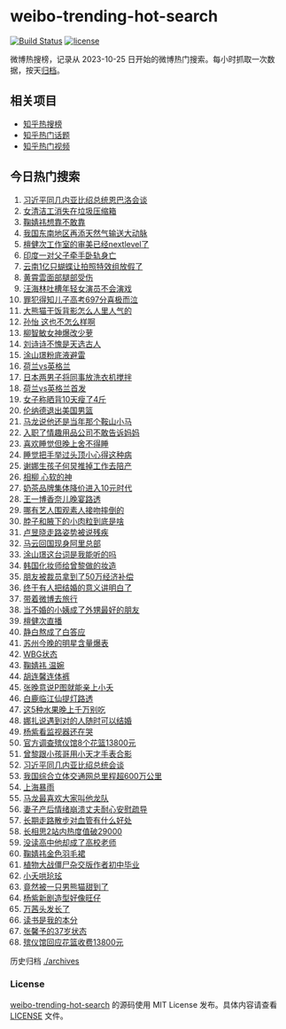 # weibo-trending-hot-search

[![Build Status](https://github.com/justjavac/weibo-trending-hot-search/workflows/ci/badge.svg?branch=master)](https://github.com/justjavac/weibo-trending-hot-search/actions)
[![license](https://img.shields.io/github/license/justjavac/weibo-trending-hot-search)](https://github.com/justjavac/weibo-trending-hot-search/blob/master/LICENSE)

微博热搜榜，记录从 2023-10-25 日开始的微博热门搜索。每小时抓取一次数据，按天[归档](./archives)。

## 相关项目

- [知乎热搜榜](https://github.com/justjavac/zhihu-trending-top-search)
- [知乎热门话题](https://github.com/justjavac/zhihu-trending-hot-questions)
- [知乎热门视频](https://github.com/justjavac/zhihu-trending-hot-video)

## 今日热门搜索

<!-- BEGIN -->
<!-- 最后更新时间 Thu Jul 11 2024 02:29:10 GMT+0800 (China Standard Time) -->

1. [习近平同几内亚比绍总统恩巴洛会谈](https://s.weibo.com//weibo?q=%23%E4%B9%A0%E8%BF%91%E5%B9%B3%E5%90%8C%E5%87%A0%E5%86%85%E4%BA%9A%E6%AF%94%E7%BB%8D%E6%80%BB%E7%BB%9F%E6%81%A9%E5%B7%B4%E6%B4%9B%E4%BC%9A%E8%B0%88%23&Refer=new_time)
1. [女清洁工消失在垃圾压缩箱](https://s.weibo.com//weibo?q=%23%E5%A5%B3%E6%B8%85%E6%B4%81%E5%B7%A5%E6%B6%88%E5%A4%B1%E5%9C%A8%E5%9E%83%E5%9C%BE%E5%8E%8B%E7%BC%A9%E7%AE%B1%23&t=31&band_rank=25&Refer=top)
1. [鞠婧祎想靠不敢靠](https://s.weibo.com//weibo?q=%23%E9%9E%A0%E5%A9%A7%E7%A5%8E%E6%83%B3%E9%9D%A0%E4%B8%8D%E6%95%A2%E9%9D%A0%23&t=31&band_rank=12&Refer=top)
1. [我国东南地区再添天然气输送大动脉](https://s.weibo.com//weibo?q=%23%E6%88%91%E5%9B%BD%E4%B8%9C%E5%8D%97%E5%9C%B0%E5%8C%BA%E5%86%8D%E6%B7%BB%E5%A4%A9%E7%84%B6%E6%B0%94%E8%BE%93%E9%80%81%E5%A4%A7%E5%8A%A8%E8%84%89%23&t=31&band_rank=3&Refer=top)
1. [檀健次工作室的审美已经nextlevel了](https://s.weibo.com//weibo?q=%23%E6%AA%80%E5%81%A5%E6%AC%A1%E5%B7%A5%E4%BD%9C%E5%AE%A4%E7%9A%84%E5%AE%A1%E7%BE%8E%E5%B7%B2%E7%BB%8Fnextlevel%E4%BA%86%23&t=31&band_rank=26&Refer=top)
1. [印度一对父子牵手卧轨身亡](https://s.weibo.com//weibo?q=%23%E5%8D%B0%E5%BA%A6%E4%B8%80%E5%AF%B9%E7%88%B6%E5%AD%90%E7%89%B5%E6%89%8B%E5%8D%A7%E8%BD%A8%E8%BA%AB%E4%BA%A1%23&t=31&band_rank=2&Refer=top)
1. [云南1亿只蝴蝶让拍照特效组放假了](https://s.weibo.com//weibo?q=%23%E4%BA%91%E5%8D%971%E4%BA%BF%E5%8F%AA%E8%9D%B4%E8%9D%B6%E8%AE%A9%E6%8B%8D%E7%85%A7%E7%89%B9%E6%95%88%E7%BB%84%E6%94%BE%E5%81%87%E4%BA%86%23&t=31&band_rank=5&Refer=top)
1. [黄霄雲面部腿部受伤](https://s.weibo.com//weibo?q=%23%E9%BB%84%E9%9C%84%E9%9B%B2%E9%9D%A2%E9%83%A8%E8%85%BF%E9%83%A8%E5%8F%97%E4%BC%A4%23&t=31&band_rank=1&Refer=top)
1. [汪海林吐槽年轻女演员不会演戏](https://s.weibo.com//weibo?q=%23%E6%B1%AA%E6%B5%B7%E6%9E%97%E5%90%90%E6%A7%BD%E5%B9%B4%E8%BD%BB%E5%A5%B3%E6%BC%94%E5%91%98%E4%B8%8D%E4%BC%9A%E6%BC%94%E6%88%8F%23&t=31&band_rank=31&Refer=top)
1. [罪犯得知儿子高考697分喜极而泣](https://s.weibo.com//weibo?q=%23%E7%BD%AA%E7%8A%AF%E5%BE%97%E7%9F%A5%E5%84%BF%E5%AD%90%E9%AB%98%E8%80%83697%E5%88%86%E5%96%9C%E6%9E%81%E8%80%8C%E6%B3%A3%23&t=31&band_rank=9&Refer=top)
1. [大熊猫干饭背影怎么人里人气的](https://s.weibo.com//weibo?q=%23%E5%A4%A7%E7%86%8A%E7%8C%AB%E5%B9%B2%E9%A5%AD%E8%83%8C%E5%BD%B1%E6%80%8E%E4%B9%88%E4%BA%BA%E9%87%8C%E4%BA%BA%E6%B0%94%E7%9A%84%23&t=31&band_rank=24&Refer=top)
1. [孙怡 这也不怎么样啊](https://s.weibo.com//weibo?q=%E5%AD%99%E6%80%A1%20%E8%BF%99%E4%B9%9F%E4%B8%8D%E6%80%8E%E4%B9%88%E6%A0%B7%E5%95%8A&t=31&band_rank=11&Refer=top)
1. [柳智敏女神爆改少萝](https://s.weibo.com//weibo?q=%23%E6%9F%B3%E6%99%BA%E6%95%8F%E5%A5%B3%E7%A5%9E%E7%88%86%E6%94%B9%E5%B0%91%E8%90%9D%23&t=31&band_rank=14&Refer=top)
1. [刘诗诗不愧是天选古人](https://s.weibo.com//weibo?q=%23%E5%88%98%E8%AF%97%E8%AF%97%E4%B8%8D%E6%84%A7%E6%98%AF%E5%A4%A9%E9%80%89%E5%8F%A4%E4%BA%BA%23&t=31&band_rank=4&Refer=top)
1. [涂山璟粉底液避雷](https://s.weibo.com//weibo?q=%23%E6%B6%82%E5%B1%B1%E7%92%9F%E7%B2%89%E5%BA%95%E6%B6%B2%E9%81%BF%E9%9B%B7%23&t=31&band_rank=8&Refer=top)
1. [荷兰vs英格兰](https://s.weibo.com//weibo?q=%23%E8%8D%B7%E5%85%B0vs%E8%8B%B1%E6%A0%BC%E5%85%B0%23&t=31&band_rank=19&Refer=top)
1. [日本两男子将同事放洗衣机搅拌](https://s.weibo.com//weibo?q=%23%E6%97%A5%E6%9C%AC%E4%B8%A4%E7%94%B7%E5%AD%90%E5%B0%86%E5%90%8C%E4%BA%8B%E6%94%BE%E6%B4%97%E8%A1%A3%E6%9C%BA%E6%90%85%E6%8B%8C%23&t=31&band_rank=15&Refer=top)
1. [荷兰vs英格兰首发](https://s.weibo.com//weibo?q=%23%E8%8D%B7%E5%85%B0vs%E8%8B%B1%E6%A0%BC%E5%85%B0%E9%A6%96%E5%8F%91%23&t=31&band_rank=17&Refer=top)
1. [女子称晒背10天瘦了4斤](https://s.weibo.com//weibo?q=%23%E5%A5%B3%E5%AD%90%E7%A7%B0%E6%99%92%E8%83%8C10%E5%A4%A9%E7%98%A6%E4%BA%864%E6%96%A4%23&t=31&band_rank=16&Refer=top)
1. [伦纳德退出美国男篮](https://s.weibo.com//weibo?q=%23%E4%BC%A6%E7%BA%B3%E5%BE%B7%E9%80%80%E5%87%BA%E7%BE%8E%E5%9B%BD%E7%94%B7%E7%AF%AE%23&t=31&band_rank=6&Refer=top)
1. [马龙说他还是当年那个鞍山小马](https://s.weibo.com//weibo?q=%23%E9%A9%AC%E9%BE%99%E8%AF%B4%E4%BB%96%E8%BF%98%E6%98%AF%E5%BD%93%E5%B9%B4%E9%82%A3%E4%B8%AA%E9%9E%8D%E5%B1%B1%E5%B0%8F%E9%A9%AC%23&t=31&band_rank=44&Refer=top)
1. [入职了情趣用品公司不敢告诉妈妈](https://s.weibo.com//weibo?q=%23%E5%85%A5%E8%81%8C%E4%BA%86%E6%83%85%E8%B6%A3%E7%94%A8%E5%93%81%E5%85%AC%E5%8F%B8%E4%B8%8D%E6%95%A2%E5%91%8A%E8%AF%89%E5%A6%88%E5%A6%88%23&t=31&band_rank=21&Refer=top)
1. [喜欢睡觉但晚上舍不得睡](https://s.weibo.com//weibo?q=%23%E5%96%9C%E6%AC%A2%E7%9D%A1%E8%A7%89%E4%BD%86%E6%99%9A%E4%B8%8A%E8%88%8D%E4%B8%8D%E5%BE%97%E7%9D%A1%23&t=31&band_rank=22&Refer=top)
1. [睡觉把手举过头顶小心得这种病](https://s.weibo.com//weibo?q=%23%E7%9D%A1%E8%A7%89%E6%8A%8A%E6%89%8B%E4%B8%BE%E8%BF%87%E5%A4%B4%E9%A1%B6%E5%B0%8F%E5%BF%83%E5%BE%97%E8%BF%99%E7%A7%8D%E7%97%85%23&t=31&band_rank=23&Refer=top)
1. [谢娜生孩子何炅推掉工作去陪产](https://s.weibo.com//weibo?q=%23%E8%B0%A2%E5%A8%9C%E7%94%9F%E5%AD%A9%E5%AD%90%E4%BD%95%E7%82%85%E6%8E%A8%E6%8E%89%E5%B7%A5%E4%BD%9C%E5%8E%BB%E9%99%AA%E4%BA%A7%23&t=31&band_rank=24&Refer=top)
1. [相柳 心软的神](https://s.weibo.com//weibo?q=%E7%9B%B8%E6%9F%B3%20%E5%BF%83%E8%BD%AF%E7%9A%84%E7%A5%9E&t=31&band_rank=29&Refer=top)
1. [奶茶品牌集体降价进入10元时代](https://s.weibo.com//weibo?q=%23%E5%A5%B6%E8%8C%B6%E5%93%81%E7%89%8C%E9%9B%86%E4%BD%93%E9%99%8D%E4%BB%B7%E8%BF%9B%E5%85%A510%E5%85%83%E6%97%B6%E4%BB%A3%23&t=31&band_rank=43&Refer=top)
1. [王一博香奈儿晚宴路透](https://s.weibo.com//weibo?q=%23%E7%8E%8B%E4%B8%80%E5%8D%9A%E9%A6%99%E5%A5%88%E5%84%BF%E6%99%9A%E5%AE%B4%E8%B7%AF%E9%80%8F%23&t=31&band_rank=14&Refer=top)
1. [哪有艺人围观素人接吻摔倒的](https://s.weibo.com//weibo?q=%23%E5%93%AA%E6%9C%89%E8%89%BA%E4%BA%BA%E5%9B%B4%E8%A7%82%E7%B4%A0%E4%BA%BA%E6%8E%A5%E5%90%BB%E6%91%94%E5%80%92%E7%9A%84%23&t=31&band_rank=7&Refer=top)
1. [脖子和腋下的小肉粒到底是啥](https://s.weibo.com//weibo?q=%23%E8%84%96%E5%AD%90%E5%92%8C%E8%85%8B%E4%B8%8B%E7%9A%84%E5%B0%8F%E8%82%89%E7%B2%92%E5%88%B0%E5%BA%95%E6%98%AF%E5%95%A5%23&t=31&band_rank=26&Refer=top)
1. [卢昱晓走路姿势被说残疾](https://s.weibo.com//weibo?q=%23%E5%8D%A2%E6%98%B1%E6%99%93%E8%B5%B0%E8%B7%AF%E5%A7%BF%E5%8A%BF%E8%A2%AB%E8%AF%B4%E6%AE%8B%E7%96%BE%23&t=31&band_rank=30&Refer=top)
1. [马云回国现身阿里总部](https://s.weibo.com//weibo?q=%23%E9%A9%AC%E4%BA%91%E5%9B%9E%E5%9B%BD%E7%8E%B0%E8%BA%AB%E9%98%BF%E9%87%8C%E6%80%BB%E9%83%A8%23&t=31&band_rank=37&Refer=top)
1. [涂山璟这台词是我能听的吗](https://s.weibo.com//weibo?q=%E6%B6%82%E5%B1%B1%E7%92%9F%E8%BF%99%E5%8F%B0%E8%AF%8D%E6%98%AF%E6%88%91%E8%83%BD%E5%90%AC%E7%9A%84%E5%90%97&t=31&band_rank=28&Refer=top)
1. [韩国化妆师给曾黎做的妆造](https://s.weibo.com//weibo?q=%23%E9%9F%A9%E5%9B%BD%E5%8C%96%E5%A6%86%E5%B8%88%E7%BB%99%E6%9B%BE%E9%BB%8E%E5%81%9A%E7%9A%84%E5%A6%86%E9%80%A0%23&t=31&band_rank=48&Refer=top)
1. [朋友被裁员拿到了50万经济补偿](https://s.weibo.com//weibo?q=%23%E6%9C%8B%E5%8F%8B%E8%A2%AB%E8%A3%81%E5%91%98%E6%8B%BF%E5%88%B0%E4%BA%8650%E4%B8%87%E7%BB%8F%E6%B5%8E%E8%A1%A5%E5%81%BF%23&t=31&band_rank=36&Refer=top)
1. [终于有人把结婚的意义讲明白了](https://s.weibo.com//weibo?q=%23%E7%BB%88%E4%BA%8E%E6%9C%89%E4%BA%BA%E6%8A%8A%E7%BB%93%E5%A9%9A%E7%9A%84%E6%84%8F%E4%B9%89%E8%AE%B2%E6%98%8E%E7%99%BD%E4%BA%86%23&t=31&band_rank=33&Refer=top)
1. [带着微博去旅行](https://s.weibo.com//weibo?q=%E5%B8%A6%E7%9D%80%E5%BE%AE%E5%8D%9A%E5%8E%BB%E6%97%85%E8%A1%8C&t=31&band_rank=36&Refer=top)
1. [当不婚的小姨成了外甥最好的朋友](https://s.weibo.com//weibo?q=%23%E5%BD%93%E4%B8%8D%E5%A9%9A%E7%9A%84%E5%B0%8F%E5%A7%A8%E6%88%90%E4%BA%86%E5%A4%96%E7%94%A5%E6%9C%80%E5%A5%BD%E7%9A%84%E6%9C%8B%E5%8F%8B%23&t=31&band_rank=27&Refer=top)
1. [檀健次直播](https://s.weibo.com//weibo?q=%23%E6%AA%80%E5%81%A5%E6%AC%A1%E7%9B%B4%E6%92%AD%23&t=31&band_rank=39&Refer=top)
1. [静白熬成了白答应](https://s.weibo.com//weibo?q=%23%E9%9D%99%E7%99%BD%E7%86%AC%E6%88%90%E4%BA%86%E7%99%BD%E7%AD%94%E5%BA%94%23&t=31&band_rank=39&Refer=top)
1. [苏州今晚的明星含量爆表](https://s.weibo.com//weibo?q=%23%E8%8B%8F%E5%B7%9E%E4%BB%8A%E6%99%9A%E7%9A%84%E6%98%8E%E6%98%9F%E5%90%AB%E9%87%8F%E7%88%86%E8%A1%A8%23&t=31&band_rank=44&Refer=top)
1. [WBG状态](https://s.weibo.com//weibo?q=WBG%E7%8A%B6%E6%80%81&t=31&band_rank=41&Refer=top)
1. [鞠婧祎 温婉](https://s.weibo.com//weibo?q=%E9%9E%A0%E5%A9%A7%E7%A5%8E%20%E6%B8%A9%E5%A9%89&t=31&band_rank=38&Refer=top)
1. [胡连馨连体裤](https://s.weibo.com//weibo?q=%23%E8%83%A1%E8%BF%9E%E9%A6%A8%E8%BF%9E%E4%BD%93%E8%A3%A4%23&t=31&band_rank=13&Refer=top)
1. [张晚意说P图就能亲上小夭](https://s.weibo.com//weibo?q=%23%E5%BC%A0%E6%99%9A%E6%84%8F%E8%AF%B4P%E5%9B%BE%E5%B0%B1%E8%83%BD%E4%BA%B2%E4%B8%8A%E5%B0%8F%E5%A4%AD%23&t=31&band_rank=35&Refer=top)
1. [白鹿临江仙提灯路透](https://s.weibo.com//weibo?q=%23%E7%99%BD%E9%B9%BF%E4%B8%B4%E6%B1%9F%E4%BB%99%E6%8F%90%E7%81%AF%E8%B7%AF%E9%80%8F%23&t=31&band_rank=34&Refer=top)
1. [这5种水果晚上千万别吃](https://s.weibo.com//weibo?q=%23%E8%BF%995%E7%A7%8D%E6%B0%B4%E6%9E%9C%E6%99%9A%E4%B8%8A%E5%8D%83%E4%B8%87%E5%88%AB%E5%90%83%23&t=31&band_rank=48&Refer=top)
1. [娜扎说遇到对的人随时可以结婚](https://s.weibo.com//weibo?q=%23%E5%A8%9C%E6%89%8E%E8%AF%B4%E9%81%87%E5%88%B0%E5%AF%B9%E7%9A%84%E4%BA%BA%E9%9A%8F%E6%97%B6%E5%8F%AF%E4%BB%A5%E7%BB%93%E5%A9%9A%23&t=31&band_rank=47&Refer=top)
1. [杨紫看监视器还在哭](https://s.weibo.com//weibo?q=%23%E6%9D%A8%E7%B4%AB%E7%9C%8B%E7%9B%91%E8%A7%86%E5%99%A8%E8%BF%98%E5%9C%A8%E5%93%AD%23&t=31&band_rank=40&Refer=top)
1. [官方调查殡仪馆8个花篮13800元](https://s.weibo.com//weibo?q=%23%E5%AE%98%E6%96%B9%E8%B0%83%E6%9F%A5%E6%AE%A1%E4%BB%AA%E9%A6%868%E4%B8%AA%E8%8A%B1%E7%AF%AE13800%E5%85%83%23&t=31&band_rank=17&Refer=top)
1. [曾黎跟小孩哥用小天才手表合影](https://s.weibo.com//weibo?q=%23%E6%9B%BE%E9%BB%8E%E8%B7%9F%E5%B0%8F%E5%AD%A9%E5%93%A5%E7%94%A8%E5%B0%8F%E5%A4%A9%E6%89%8D%E6%89%8B%E8%A1%A8%E5%90%88%E5%BD%B1%23&t=31&band_rank=50&Refer=top)
1. [习近平同几内亚比绍总统会谈](https://s.weibo.com//weibo?q=%23%E4%B9%A0%E8%BF%91%E5%B9%B3%E5%90%8C%E5%87%A0%E5%86%85%E4%BA%9A%E6%AF%94%E7%BB%8D%E6%80%BB%E7%BB%9F%E4%BC%9A%E8%B0%88%23&Refer=new_time)
1. [我国综合立体交通网总里程超600万公里](https://s.weibo.com//weibo?q=%23%E6%88%91%E5%9B%BD%E7%BB%BC%E5%90%88%E7%AB%8B%E4%BD%93%E4%BA%A4%E9%80%9A%E7%BD%91%E6%80%BB%E9%87%8C%E7%A8%8B%E8%B6%85600%E4%B8%87%E5%85%AC%E9%87%8C%23&t=31&band_rank=3&Refer=top)
1. [上海暴雨](https://s.weibo.com//weibo?q=%E4%B8%8A%E6%B5%B7%E6%9A%B4%E9%9B%A8&t=31&band_rank=20&Refer=top)
1. [马龙最喜欢大家叫他龙队](https://s.weibo.com//weibo?q=%23%E9%A9%AC%E9%BE%99%E6%9C%80%E5%96%9C%E6%AC%A2%E5%A4%A7%E5%AE%B6%E5%8F%AB%E4%BB%96%E9%BE%99%E9%98%9F%23&t=31&band_rank=18&Refer=top)
1. [妻子产后情绪崩溃丈夫耐心安慰疏导](https://s.weibo.com//weibo?q=%23%E5%A6%BB%E5%AD%90%E4%BA%A7%E5%90%8E%E6%83%85%E7%BB%AA%E5%B4%A9%E6%BA%83%E4%B8%88%E5%A4%AB%E8%80%90%E5%BF%83%E5%AE%89%E6%85%B0%E7%96%8F%E5%AF%BC%23&t=31&band_rank=27&Refer=top)
1. [长期走路散步对血管有什么好处](https://s.weibo.com//weibo?q=%23%E9%95%BF%E6%9C%9F%E8%B5%B0%E8%B7%AF%E6%95%A3%E6%AD%A5%E5%AF%B9%E8%A1%80%E7%AE%A1%E6%9C%89%E4%BB%80%E4%B9%88%E5%A5%BD%E5%A4%84%23&t=31&band_rank=22&Refer=top)
1. [长相思2站内热度值破29000](https://s.weibo.com//weibo?q=%23%E9%95%BF%E7%9B%B8%E6%80%9D2%E7%AB%99%E5%86%85%E7%83%AD%E5%BA%A6%E5%80%BC%E7%A0%B429000%23&t=31&band_rank=42&Refer=top)
1. [没读高中他却成了高校老师](https://s.weibo.com//weibo?q=%23%E6%B2%A1%E8%AF%BB%E9%AB%98%E4%B8%AD%E4%BB%96%E5%8D%B4%E6%88%90%E4%BA%86%E9%AB%98%E6%A0%A1%E8%80%81%E5%B8%88%23&t=31&band_rank=10&Refer=top)
1. [鞠婧祎金色羽毛裙](https://s.weibo.com//weibo?q=%23%E9%9E%A0%E5%A9%A7%E7%A5%8E%E9%87%91%E8%89%B2%E7%BE%BD%E6%AF%9B%E8%A3%99%23&t=31&band_rank=50&Refer=top)
1. [植物大战僵尸杂交版作者初中毕业](https://s.weibo.com//weibo?q=%23%E6%A4%8D%E7%89%A9%E5%A4%A7%E6%88%98%E5%83%B5%E5%B0%B8%E6%9D%82%E4%BA%A4%E7%89%88%E4%BD%9C%E8%80%85%E5%88%9D%E4%B8%AD%E6%AF%95%E4%B8%9A%23&t=31&band_rank=32&Refer=top)
1. [小夭哄玱玹](https://s.weibo.com//weibo?q=%23%E5%B0%8F%E5%A4%AD%E5%93%84%E7%8E%B1%E7%8E%B9%23&t=31&band_rank=41&Refer=top)
1. [竟然被一只男熊猫甜到了](https://s.weibo.com//weibo?q=%23%E7%AB%9F%E7%84%B6%E8%A2%AB%E4%B8%80%E5%8F%AA%E7%94%B7%E7%86%8A%E7%8C%AB%E7%94%9C%E5%88%B0%E4%BA%86%23&t=31&band_rank=43&Refer=top)
1. [杨紫新剧造型好像旺仔](https://s.weibo.com//weibo?q=%23%E6%9D%A8%E7%B4%AB%E6%96%B0%E5%89%A7%E9%80%A0%E5%9E%8B%E5%A5%BD%E5%83%8F%E6%97%BA%E4%BB%94%23&t=31&band_rank=45&Refer=top)
1. [万茜头发长了](https://s.weibo.com//weibo?q=%23%E4%B8%87%E8%8C%9C%E5%A4%B4%E5%8F%91%E9%95%BF%E4%BA%86%23&t=31&band_rank=46&Refer=top)
1. [读书是我的本分](https://s.weibo.com//weibo?q=%E8%AF%BB%E4%B9%A6%E6%98%AF%E6%88%91%E7%9A%84%E6%9C%AC%E5%88%86&t=31&band_rank=47&Refer=top)
1. [张馨予的37岁状态](https://s.weibo.com//weibo?q=%23%E5%BC%A0%E9%A6%A8%E4%BA%88%E7%9A%8437%E5%B2%81%E7%8A%B6%E6%80%81%23&t=31&band_rank=49&Refer=top)
1. [殡仪馆回应花篮收费13800元](https://s.weibo.com//weibo?q=%23%E6%AE%A1%E4%BB%AA%E9%A6%86%E5%9B%9E%E5%BA%94%E8%8A%B1%E7%AF%AE%E6%94%B6%E8%B4%B913800%E5%85%83%23&t=31&band_rank=50&Refer=top)

<!-- END -->

历史归档 [./archives](./archives)

### License

[weibo-trending-hot-search](https://github.com/justjavac/weibo-trending-hot-search) 的源码使用 MIT License
发布。具体内容请查看 [LICENSE](./LICENSE) 文件。
